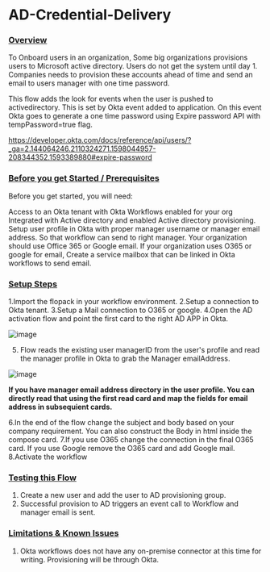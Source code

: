 # AD-Credential-Delivery

### <span style="text-decoration:underline;">Overview</span>

To Onboard users in an organization, Some big organizations provisions users to Microsoft active directory. Users do not get the system until day 1. Companies needs to provision these accounts ahead of time and send an email to users manager with one time password.

This flow adds the look for events when the user is pushed to activedirectory. This is set by Okta event added to application. On this event Okta goes to generate a one time password using Expire password API with tempPassword=true flag.

https://developer.okta.com/docs/reference/api/users/?_ga=2.144064246.2110324271.1598044957-208344352.1593389880#expire-password

    
    
### <span style="text-decoration:underline;">Before you get Started / Prerequisites</span>
Before you get started, you will need:

Access to an Okta tenant with Okta Workflows enabled for your org
Integrated with Active directory and enabled Active directory provisioning.
Setup user profile in Okta with proper manager username or manager email address. So that workflow can send to right manager.
Your organization should use Office 365 or Google email. 
If your organization uses O365 or google for email, Create a service mailbox that can be linked in Okta workflows to send email.


### <span style="text-decoration:underline;">Setup Steps</span>

1.Import the flopack in your workflow environment.
2.Setup a connection to Okta tenant.
3.Setup a Mail connection to O365 or google.
4.Open the AD activation flow and point the first card to the right AD APP in Okta.

![image](https://user-images.githubusercontent.com/14205843/90942085-12b4ec80-e3c9-11ea-83dc-89ae71eff88e.png)

5. Flow reads the existing user managerID from the user's profile and read the manager profile in Okta to grab the Manager emailAddress.

![image](https://user-images.githubusercontent.com/14205843/90942290-07ae8c00-e3ca-11ea-831e-87f783211322.png)

**If you have manager email address directory in the user profile. You can directly read that using the first read card and map the fields for email address in subsequient cards.**

6.In the end of the flow change the subject and body based on your company requirement. You can also construct the Body in html inside the compose card.
7.If you use O365 change the connection in the final O365 card. If you use Google remove the O365 card and add Google mail.
8.Activate the workflow


### <span style="text-decoration:underline;">Testing this Flow</span>

1) Create a new user and add the user to AD provisioning group.  
2) Successful provision to AD triggers an event call to Workflow and manager email is sent.


### <span style="text-decoration:underline;">Limitations & Known Issues</span>
1) Okta workflows does not have any on-premise connector at this time for writing. Provisioning will be through Okta.

